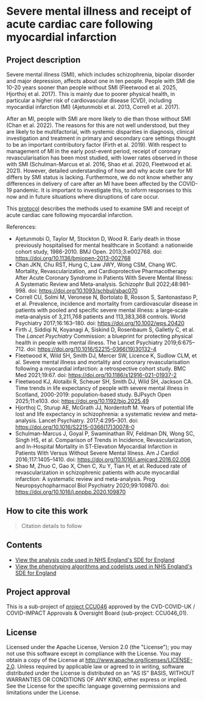 # Severe mental illness and receipt of acute cardiac care following myocardial infarction

## Project description

Severe mental illness (SMI), which includes schizophrenia, bipolar disorder and major depression, affects about one in ten people. People with SMI die 10-20 years sooner than people without SMI (Fleetwood et al. 2025, Hjorthoj et al. 2017). This is mainly due to poorer physical health, in particular a higher risk of cardiovascular disease (CVD), including myocardial infarction (MI) (Ajetunmobi et al. 2013, Correll et al. 2017).

After an MI, people with SMI are more likely to die than those without SMI (Chan et al. 2022). The reasons for this are not well understood, but they are likely to be multifactorial, with systemic disparities in diagnosis, clinical investigation and treatment in primary and secondary care settings thought to be an important contributory factor (Firth et al. 2019). With respect to management of MI in the early post-event period, receipt of coronary revascularisation has been most studied, with lower rates observed in those with SMI (Schulman-Marcus et al. 2016, Shao et al. 2020, Fleetwood et al. 2021). However, detailed understanding of how and why acute care for MI differs by SMI status is lacking. Furthermore, we do not know whether any differences in delivery of care after an MI have been affected by the COVID-19 pandemic. It is important to investigate this, to inform responses to this now and in future situations where disruptions of care occur.

This [protocol](https://github.com/BHFDSC/CCU046_01/tree/main/protocol) describes the methods used to examine SMI and receipt of acute cardiac care following myocardial infarction. 

References:
* Ajetunmobi O, Taylor M, Stockton D, Wood R. Early death in those previously hospitalised for mental healthcare in Scotland: a nationwide cohort study, 1986-2010. BMJ Open. 2013;3:e002768. doi: https://doi.org/10.1136/bmjopen-2013-002768
* Chan JKN, Chu RST, Hung C, Law JWY, Wong CSM, Chang WC. Mortality, Revascularization, and Cardioprotective Pharmacotherapy After Acute Coronary Syndrome in Patients With Severe Mental Illness: A Systematic Review and Meta-analysis. Schizophr Bull 2022;48:981-998. doi: https://doi.org/10.1093/schbul/sbac070
* Correll CU, Solmi M, Veronese N, Bortolato B, Rosson S, Santonastaso P, et al. Prevalence, incidence and mortality from cardiovascular disease in patients with pooled and specific severe mental illness: a large‐scale meta‐analysis of 3,211,768 patients and 113,383,368 controls. World Psychiatry 2017;16:163–180. doi: https://doi.org/10.1002/wps.20420
* Firth J, Siddiqi N, Koyanagi A, Siskind D, Rosenbaum S, Galletly C, et al. The *Lancet Psychiatry* Commission: a blueprint for protecting physical health in people with mental illness. The Lancet Psychiatry 2019;6:675–712. doi: https://doi.org/10.1016/S2215-0366(19)30132-4
* Fleetwood K, Wild SH, Smith DJ, Mercer SW, Licence K, Sudlow CLM, et al. Severe mental illness and mortality and coronary revascularisation following a myocardial infarction: a retrospective cohort study. BMC Med 2021;19:67. doi: https://doi.org/10.1186/s12916-021-01937-2
* Fleetwood KJ, Alotaibi R, Scheuer SH, Smith DJ, Wild SH, Jackson CA. Time trends in life expectancy of people with severe mental illness in Scotland, 2000-2019: population-based study. BJPsych Open 2025;11:e103. doi: https://doi.org/10.1192/bjo.2025.49
* Hjorthoj C, Sturup AE, McGrath JJ, Nordentoft M. Years of potential life lost and life expectancy in schizophrenia: a systematic review and meta-analysis. Lancet Psychiatry. 2017;4:295–301. doi: https://doi.org/10.1016/S2215-0366(17)30078-0
* Schulman-Marcus J, Goyal P, Swaminathan RV, Feldman DN, Wong SC, Singh HS, et al. Comparison of Trends in Incidence, Revascularization, and In-Hospital Mortality in ST-Elevation Myocardial Infarction in Patients With Versus Without Severe Mental Illness. Am J Cardiol 2016;117:1405–1410. doi: https://doi.org/10.1016/j.amjcard.2016.02.006
* Shao M, Zhuo C, Gao X, Chen C, Xu Y, Tian H, et al. Reduced rate of revascularization in schizophrenic patients with acute myocardial infarction: A systematic review and meta-analysis. Prog Neuropsychopharmacol Biol Psychiatry 2020;99:109870. doi: https://doi.org/10.1016/j.pnpbp.2020.109870


## How to cite this work
> Citation details to follow

## Contents

* [View the analysis code used in NHS England's SDE for England](https://github.com/BHFDSC/CCU046_01/tree/main/code)
* [View the phenotyping algorithms and codelists used in NHS England's SDE for England](https://github.com/BHFDSC/CCU046_01/tree/main/phenotypes)

## Project approval

This is a sub-project of [project CCU046](https://github.com/BHFDSC/CCU046) approved by the CVD-COVID-UK / COVID-IMPACT Approvals & Oversight Board (sub-project: CCU046_01).

## License

Licensed under the Apache License, Version 2.0 (the "License"); you may not use this software except in compliance with the License. You may obtain a copy of the License at http://www.apache.org/licenses/LICENSE-2.0. Unless required by applicable law or agreed to in writing, software distributed under the License is distributed on an "AS IS" BASIS, WITHOUT WARRANTIES OR CONDITIONS OF ANY KIND, either express or implied. See the License for the specific language governing permissions and limitations under the License.
